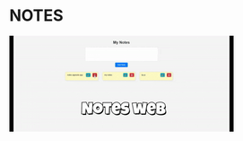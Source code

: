 <h1>NOTES</h1>
<img src="https://github.com/SwapnilpatilTech/CURD-OP/blob/3d7bb2ca858c2059dcfffec8ddcb1e28c957e447/Nnotes/Asset/notes%20video%20-%20Made%20with%20Clipchamp.gif">
